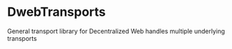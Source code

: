 # DwebTransports
General transport library for Decentralized Web handles multiple underlying transports
